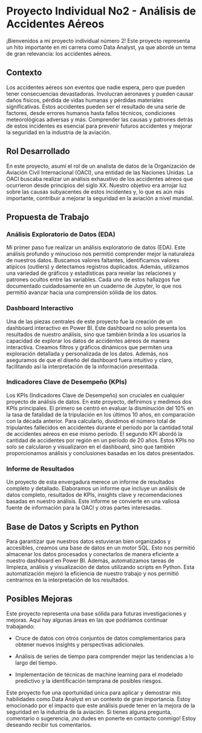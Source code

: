 # Proyecto Individual No2 - Análisis de Accidentes Aéreos

¡Bienvenidos a mi proyecto individual número 2! Este proyecto representa un hito importante en mi carrera como Data Analyst, ya que abordé un tema de gran relevancia: los accidentes aéreos.

## Contexto

Los accidentes aéreos son eventos que nadie espera, pero que pueden tener consecuencias devastadoras. Involucran aeronaves y pueden causar daños físicos, pérdida de vidas humanas y pérdidas materiales significativas. Estos accidentes pueden ser el resultado de una serie de factores, desde errores humanos hasta fallos técnicos, condiciones meteorológicas adversas y más. Comprender las causas y patrones detrás de estos incidentes es esencial para prevenir futuros accidentes y mejorar la seguridad en la industria de la aviación.

## Rol Desarrollado

En este proyecto, asumí el rol de un analista de datos de la Organización de Aviación Civil Internacional (OACI), una entidad de las Naciones Unidas. La OACI buscaba realizar un análisis exhaustivo de los accidentes aéreos que ocurrieron desde principios del siglo XX. Nuestro objetivo era arrojar luz sobre las causas subyacentes de estos incidentes y, lo que es aún más importante, contribuir a mejorar la seguridad en la aviación a nivel mundial.

## Propuesta de Trabajo

### Análisis Exploratorio de Datos (EDA)

Mi primer paso fue realizar un análisis exploratorio de datos (EDA). Este análisis profundo y minucioso nos permitió comprender mejor la naturaleza de nuestros datos. Buscamos valores faltantes, identificamos valores atípicos (outliers) y detectamos registros duplicados. Además, utilizamos una variedad de gráficos y estadísticas para revelar las relaciones y patrones ocultos entre las variables. Cada uno de estos hallazgos fue documentado cuidadosamente en un cuaderno de Jupyter, lo que nos permitió avanzar hacia una comprensión sólida de los datos.

### Dashboard Interactivo

Una de las piezas centrales de este proyecto fue la creación de un dashboard interactivo en Power BI. Este dashboard no solo presenta los resultados de nuestro análisis, sino que también brinda a los usuarios la capacidad de explorar los datos de accidentes aéreos de manera interactiva. Creamos filtros y gráficos dinámicos que permiten una exploración detallada y personalizada de los datos. Además, nos aseguramos de que el diseño del dashboard fuera intuitivo y claro, facilitando así la interpretación de la información presentada.

### Indicadores Clave de Desempeño (KPIs)

Los KPIs (Indicadores Clave de Desempeño) son cruciales en cualquier proyecto de análisis de datos. En este proyecto, definimos y medimos dos KPIs principales. El primero se centró en evaluar la disminución del 10% en la tasa de fatalidad de la tripulación en los últimos 10 años, en comparación con la década anterior. Para calcularlo, dividimos el número total de tripulantes fallecidos en accidentes durante el período por la cantidad total de accidentes aéreos en ese mismo período. El segundo KPI abordó la cantidad de accidentes por región en un período de 20 años. Estos KPIs no solo se calcularon y visualizaron en el dashboard, sino que también proporcionamos análisis y conclusiones basadas en los datos presentados.

### Informe de Resultados

Un proyecto de esta envergadura merece un informe de resultados completo y detallado. Elaboramos un informe que incluye un análisis de datos completo, resultados de KPIs, insights clave y recomendaciones basadas en nuestro análisis. Este informe se convierte en una valiosa fuente de información para la OACI y otras partes interesadas.

## Base de Datos y Scripts en Python

Para garantizar que nuestros datos estuvieran bien organizados y accesibles, creamos una base de datos en un motor SQL. Esto nos permitió almacenar los datos procesados y conectarlos de manera eficiente a nuestro dashboard en Power BI. Además, automatizamos tareas de limpieza, análisis y visualización de datos utilizando scripts en Python. Esta automatización mejoró la eficiencia de nuestro trabajo y nos permitió centrarnos en la interpretación de los resultados.

## Posibles Mejoras

Este proyecto representa una base sólida para futuras investigaciones y mejoras. Aquí hay algunas áreas en las que podríamos continuar trabajando:

- Cruce de datos con otros conjuntos de datos complementarios para obtener nuevos insights y perspectivas adicionales.

- Análisis de series de tiempo para comprender mejor las tendencias a lo largo del tiempo.

- Implementación de técnicas de machine learning para el modelado predictivo y la identificación temprana de posibles riesgos.

Este proyecto fue una oportunidad única para aplicar y demostrar mis habilidades como Data Analyst en un contexto de gran importancia. Estoy emocionado por el impacto que este análisis puede tener en la mejora de la seguridad en la industria de la aviación. Si tienes alguna pregunta, comentario o sugerencia, ¡no dudes en ponerte en contacto conmigo! Estoy deseando recibir tus comentarios.



